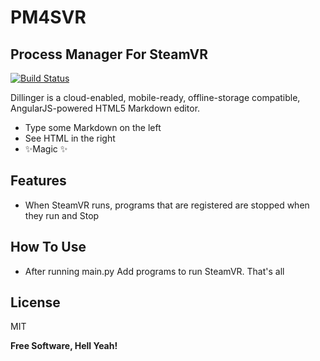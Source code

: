 # PM4SVR
## Process Manager For SteamVR



[![Build Status](https://travis-ci.org/joemccann/dillinger.svg?branch=master)](https://travis-ci.org/joemccann/dillinger)

Dillinger is a cloud-enabled, mobile-ready, offline-storage compatible,
AngularJS-powered HTML5 Markdown editor.

- Type some Markdown on the left
- See HTML in the right
- ✨Magic ✨

## Features

- When SteamVR runs, programs that are registered are stopped when they run and Stop

## How To Use
- After running main.py Add programs to run SteamVR. That's all

## License

MIT

**Free Software, Hell Yeah!**
